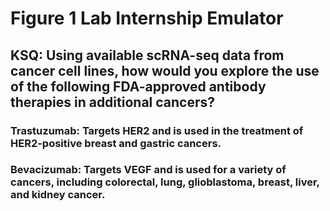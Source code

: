 # Figure 1 Lab Internship Emulator

## KSQ: Using available scRNA-seq data from cancer cell lines, how would you explore the use of the following FDA-approved antibody therapies in additional cancers?

### Trastuzumab: Targets HER2 and is used in the treatment of HER2-positive breast and gastric cancers.
### Bevacizumab: Targets VEGF and is used for a variety of cancers, including colorectal, lung, glioblastoma, breast, liver, and kidney cancer.
